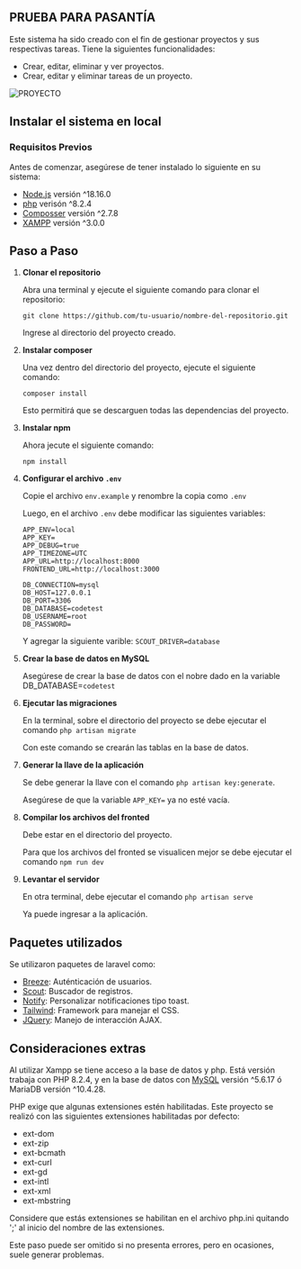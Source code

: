 ## PRUEBA PARA PASANTÍA

Este sistema ha sido creado con el fin de gestionar proyectos y sus respectivas tareas. Tiene la siguientes funcionalidades:
- Crear, editar, eliminar y ver proyectos.
- Crear, editar y eliminar tareas de un proyecto.

![PROYECTO](https://i.ibb.co/7Cc2YzS/imagen-2024-10-01-213950072.png)

## Instalar el sistema en local
### Requisitos Previos
Antes de comenzar, asegúrese de tener instalado lo siguiente en su sistema:

- [Node.js](https://nodejs.org/) versión ^18.16.0
- [php](https://www.php.net) verisón ^8.2.4
- [Composser](https://getcomposer.org) versión ^2.7.8
- [XAMPP](https://www.apachefriends.org/index.html) versión ^3.0.0

## Paso a Paso

1. **Clonar el repositorio**

   Abra una terminal y ejecute el siguiente comando para clonar el repositorio:

   ```git clone https://github.com/tu-usuario/nombre-del-repositorio.git```

   Ingrese al directorio del proyecto creado.
   
2. **Instalar composer**

    Una vez dentro del directorio del proyecto, ejecute el siguiente comando:

   ```composer install```

   Esto permitirá que se descarguen todas las dependencias del proyecto.

2. **Instalar npm**

    Ahora jecute el siguiente comando:

   ```npm install```

4. **Configurar el archivo ```.env```**

    Copie el archivo ```env.example``` y renombre la copia como ```.env```

    Luego, en el archivo ```.env``` debe modificar las siguientes variables:
    ```APP_NAME=CODECASTLE-TEST
    APP_ENV=local
    APP_KEY=
    APP_DEBUG=true
    APP_TIMEZONE=UTC
    APP_URL=http://localhost:8000
    FRONTEND_URL=http://localhost:3000
    
    DB_CONNECTION=mysql
    DB_HOST=127.0.0.1
    DB_PORT=3306
    DB_DATABASE=codetest
    DB_USERNAME=root
    DB_PASSWORD=
    ```

    Y agregar la siguiente varible:
    ```SCOUT_DRIVER=database```

5. **Crear la base de datos en MySQL**

    Asegúrese de crear la base de datos con el nobre dado en la variable DB_DATABASE=```codetest```

6. **Ejecutar las migraciones**

    En la terminal, sobre el directorio del proyecto se debe ejecutar el comando ```php artisan migrate```
    
    Con este comando se crearán las tablas en la base de datos.

7. **Generar la llave de la aplicación**

    Se debe generar la llave con el comando ```php artisan key:generate```.
    
    Asegúrese de que la variable ```APP_KEY=``` ya no esté vacía.

8. **Compilar los archivos del fronted**

    Debe estar en el directorio del proyecto.
    
    Para que los archivos del fronted se visualicen mejor se debe ejecutar el comando ```npm run dev```

9. **Levantar el servidor**

    En otra terminal, debe ejecutar el comando ```php artisan serve```

    Ya puede ingresar a la aplicación.

##  Paquetes utilizados
Se utilizaron paquetes de laravel como:
- [Breeze](https://laravel.com/docs/11.x/starter-kits#breeze-and-blade): Auténticación de usuarios.
- [Scout](https://laravel.com/docs/11.x/scout): Buscador de registros.
- [Notify](https://github.com/mckenziearts/laravel-notify): Personalizar notificaciones tipo toast.
- [Tailwind](https://tailwindcss.com/): Framework para manejar el CSS.
- [JQuery](https://api.jquery.com/jQuery.ajax/): Manejo de interacción AJAX.

## Consideraciones extras
Al utilizar Xampp se tiene acceso a la base de datos y php. 
Está versión trabaja con PHP 8.2.4, y en la base de datos con [MySQL]() versión ^5.6.17 ó MariaDB versión ^10.4.28.

PHP exige que algunas extensiones estén habilitadas. Este proyecto se realizó con las siguientes extensiones habilitadas por defecto:
- ext-dom
- ext-zip
- ext-bcmath
- ext-curl
- ext-gd
- ext-intl
- ext-xml
- ext-mbstring

Considere que estás extensiones se habilitan en el archivo php.ini quitando ';' al inicio del nombre de las extensiones.

Este paso puede ser omitido si no presenta errores, pero en ocasiones, suele generar problemas.

